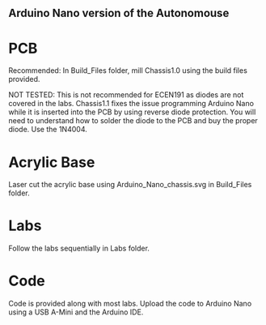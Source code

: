 ## Arduino Nano version of the Autonomouse

# PCB
Recommended: In Build_Files folder, mill Chassis1.0 using the build files provided. 

NOT TESTED: This is not recommended for ECEN191 as diodes are not covered in the labs. Chassis1.1 fixes the issue 
programming Arduino Nano while it is inserted into the PCB by using reverse diode protection. You will
need to understand how to solder the diode to the PCB and buy the proper diode. Use the 1N4004.

# Acrylic Base
Laser cut the acrylic base using Arduino_Nano_chassis.svg in Build_Files folder. 

# Labs
Follow the labs sequentially in Labs folder.

# Code
Code is provided along with most labs. Upload the code to Arduino Nano using a USB A-Mini and the Arduino IDE. 